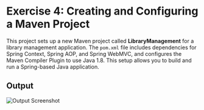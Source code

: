 # Exercise 4: Creating and Configuring a Maven Project

This project sets up a new Maven project called **LibraryManagement** for a library management application. The `pom.xml` file includes dependencies for Spring Context, Spring AOP, and Spring WebMVC, and configures the Maven Compiler Plugin to use Java 1.8. This setup allows you to build and run a Spring-based Java application.

## Output

![Output Screenshot](/Spring%20Core_Maven/Excercise%204/library_management/outputs/image.png)